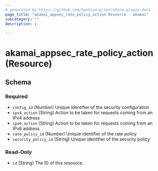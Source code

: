 ```yaml
---
# generated by https://github.com/hashicorp/terraform-plugin-docs
page_title: "akamai_appsec_rate_policy_action Resource - akamai"
subcategory: ""
description: |-
  
---
```


# akamai_appsec_rate_policy_action (Resource)





<!-- schema generated by tfplugindocs -->
## Schema

### Required

- `config_id` (Number) Unique identifier of the security configuration
- `ipv4_action` (String) Action to be taken for requests coming from an IPv4 address
- `ipv6_action` (String) Action to be taken for requests coming from an IPv6 address
- `rate_policy_id` (Number) Unique identifier of the rate policy
- `security_policy_id` (String) Unique identifier of the security policy

### Read-Only

- `id` (String) The ID of this resource.
